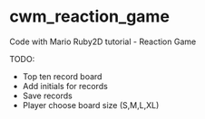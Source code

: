 # cwm_reaction_game
Code with Mario Ruby2D tutorial - Reaction Game

TODO:
- Top ten record board
- Add initials for records
- Save records
- Player choose board size (S,M,L,XL)

